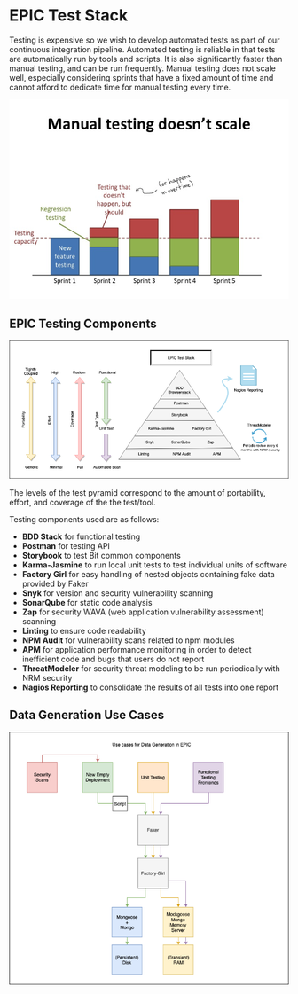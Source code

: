 # EPIC Test Stack

Testing is expensive so we wish to develop automated tests as part of our continuous integration pipeline. Automated testing is reliable in that tests are automatically run by tools and scripts. It is also significantly faster than manual testing, and can be run frequently. Manual testing does not scale well, especially considering sprints that have a fixed amount of time and cannot afford to dedicate time for manual testing every time.

![alt text](images/manual_testing_cost.png "Epic Testing Pyramind")

## EPIC Testing Components

![alt text](images/epic_test_stack.png "Epic Testing Pyramind")

The levels of the test pyramid correspond to the amount of  portability, effort, and coverage of the the test/tool.

Testing components used are as follows:

* **BDD Stack** for functional testing
* **Postman** for testing API
* **Storybook** to test Bit common components
* **Karma-Jasmine** to run local unit tests to test individual units of software
* **Factory Girl** for easy handling of nested objects containing fake data provided by Faker
* **Snyk** for version and security vulnerability scanning
* **SonarQube** for static code analysis
* **Zap** for security WAVA (web application vulnerability assessment) scanning
* **Linting** to ensure code readability
* **NPM Audit** for vulnerability scans related to npm modules
* **APM** for application performance monitoring in order to detect inefficient code and bugs that users do not report
* **ThreatModeler** for security threat modeling to be run periodically with NRM security
* **Nagios Reporting** to consolidate the results of all tests into one report

## Data Generation Use Cases

![alt text](images/epic_data_generation.png "Epic Data Generation Use Cases")
